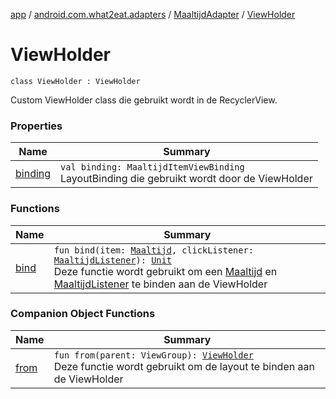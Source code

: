 [app](../../../index.md) / [android.com.what2eat.adapters](../../index.md) / [MaaltijdAdapter](../index.md) / [ViewHolder](./index.md)

# ViewHolder

`class ViewHolder : ViewHolder`

Custom ViewHolder class die gebruikt wordt in de RecyclerView.

### Properties

| Name | Summary |
|---|---|
| [binding](binding.md) | `val binding: MaaltijdItemViewBinding`<br>LayoutBinding die gebruikt wordt door de ViewHolder |

### Functions

| Name | Summary |
|---|---|
| [bind](bind.md) | `fun bind(item: `[`Maaltijd`](../../../android.com.what2eat.model/-maaltijd/index.md)`, clickListener: `[`MaaltijdListener`](../../-maaltijd-listener/index.md)`): `[`Unit`](https://kotlinlang.org/api/latest/jvm/stdlib/kotlin/-unit/index.html)<br>Deze functie wordt gebruikt om een [Maaltijd](../../../android.com.what2eat.model/-maaltijd/index.md) en [MaaltijdListener](../../-maaltijd-listener/index.md) te binden aan de ViewHolder |

### Companion Object Functions

| Name | Summary |
|---|---|
| [from](from.md) | `fun from(parent: ViewGroup): `[`ViewHolder`](./index.md)<br>Deze functie wordt gebruikt om de layout te binden aan de ViewHolder |
